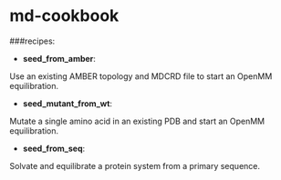 # md-cookbook
###recipes:

  + **seed_from_amber**: 

  Use an existing AMBER topology and MDCRD file to start an OpenMM equilibration.
  + **seed_mutant_from_wt**: 
  
  Mutate a single amino acid in an existing PDB and start an OpenMM equilibration.
  + **seed_from_seq**:
  
  Solvate and equilibrate a protein system from a primary sequence.
